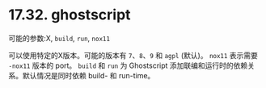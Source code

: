 # 17.32. ghostscript

可能的参数:X, `build`, `run`, `nox11`

可以使用特定的X版本。可能的版本有 `7`、`8`、`9` 和 `agpl` (默认)。 `nox11` 表示需要 `-nox11` 版本的 port。 `build` 和 `run` 为 Ghostscript 添加联编和运行时的依赖关系。默认情况是同时依赖 build- 和 run-time。
